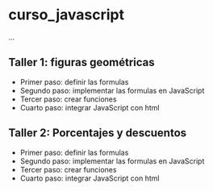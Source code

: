 # curso_javascript

...

## Taller 1: figuras geométricas

- Primer paso: definir las formulas
- Segundo paso: implementar las formulas en JavaScript
- Tercer paso: crear funciones
- Cuarto paso: integrar JavaScript con html
 
 ## Taller 2: Porcentajes y descuentos
 
- Primer paso: definir las formulas
- Segundo paso: implementar las formulas en JavaScript
- Tercer paso: crear funciones
- Cuarto paso: integrar JavaScript con html

 